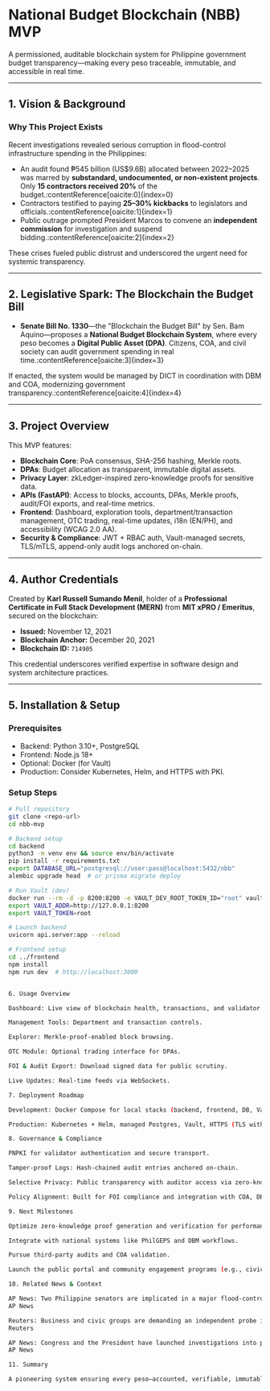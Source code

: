 # National Budget Blockchain (NBB) MVP

A permissioned, auditable blockchain system for Philippine government budget transparency—making every peso traceable, immutable, and accessible in real time.

---

## 1.  Vision & Background

### Why This Project Exists

Recent investigations revealed serious corruption in flood-control infrastructure spending in the Philippines:

- An audit found ₱545 billion (US$9.6B) allocated between 2022–2025 was marred by **substandard, undocumented, or non-existent projects**. Only **15 contractors received 20%** of the budget.:contentReference[oaicite:0]{index=0}  
- Contractors testified to paying **25–30% kickbacks** to legislators and officials.:contentReference[oaicite:1]{index=1}  
- Public outrage prompted President Marcos to convene an **independent commission** for investigation and suspend bidding.:contentReference[oaicite:2]{index=2}

These crises fueled public distrust and underscored the urgent need for systemic transparency.

---

## 2.  Legislative Spark: The Blockchain the Budget Bill

- **Senate Bill No. 1330**—the "Blockchain the Budget Bill" by Sen. Bam Aquino—proposes a **National Budget Blockchain System**, where every peso becomes a **Digital Public Asset (DPA)**. Citizens, COA, and civil society can audit government spending in real time.:contentReference[oaicite:3]{index=3}

If enacted, the system would be managed by DICT in coordination with DBM and COA, modernizing government transparency.:contentReference[oaicite:4]{index=4}

---

## 3.  Project Overview

This MVP features:

- **Blockchain Core**: PoA consensus, SHA-256 hashing, Merkle roots.
- **DPAs**: Budget allocation as transparent, immutable digital assets.
- **Privacy Layer**: zkLedger-inspired zero-knowledge proofs for sensitive data.
- **APIs (FastAPI)**: Access to blocks, accounts, DPAs, Merkle proofs, audit/FOI exports, and real-time metrics.
- **Frontend**: Dashboard, exploration tools, department/transaction management, OTC trading, real-time updates, i18n (EN/PH), and accessibility (WCAG 2.0 AA).
- **Security & Compliance**: JWT + RBAC auth, Vault-managed secrets, TLS/mTLS, append-only audit logs anchored on-chain.

---

## 4.  Author Credentials

Created by **Karl Russell Sumando Menil**, holder of a **Professional Certificate in Full Stack Development (MERN)** from **MIT xPRO / Emeritus**, secured on the blockchain:

- **Issued:** November 12, 2021  
- **Blockchain Anchor:** December 20, 2021  
- **Blockchain ID:** `714905`

This credential underscores verified expertise in software design and system architecture practices.

---

## 5.  Installation & Setup

### Prerequisites

- Backend: Python 3.10+, PostgreSQL
- Frontend: Node.js 18+
- Optional: Docker (for Vault)
- Production: Consider Kubernetes, Helm, and HTTPS with PKI.

### Setup Steps

```bash
# Pull repository
git clone <repo-url>
cd nbb-mvp

# Backend setup
cd backend
python3 -m venv env && source env/bin/activate
pip install -r requirements.txt
export DATABASE_URL="postgresql://user:pass@localhost:5432/nbb"
alembic upgrade head  # or prisma migrate deploy

# Run Vault (dev)
docker run --rm -d -p 8200:8200 -e VAULT_DEV_ROOT_TOKEN_ID="root" vault
export VAULT_ADDR=http://127.0.0.1:8200
export VAULT_TOKEN=root

# Launch backend
uvicorn api.server:app --reload

# Frontend setup
cd ../frontend
npm install
npm run dev  # http://localhost:3000


6. Usage Overview

Dashboard: Live view of blockchain health, transactions, and validator status.

Management Tools: Department and transaction controls.

Explorer: Merkle-proof-enabled block browsing.

OTC Module: Optional trading interface for DPAs.

FOI & Audit Export: Download signed data for public scrutiny.

Live Updates: Real-time feeds via WebSockets.

7. Deployment Roadmap

Development: Docker Compose for local stacks (backend, frontend, DB, Vault, monitoring).

Production: Kubernetes + Helm, managed Postgres, Vault, HTTPS (TLS with PNPKI certs).

8. Governance & Compliance

PNPKI for validator authentication and secure transport.

Tamper-proof Logs: Hash-chained audit entries anchored on-chain.

Selective Privacy: Public transparency with auditor access via zero-knowledge proofs.

Policy Alignment: Built for FOI compliance and integration with COA, DBM, PhilGEPS, and other oversight bodies.

9. Next Milestones

Optimize zero-knowledge proof generation and verification for performance.

Integrate with national systems like PhilGEPS and DBM workflows.

Pursue third-party audits and COA validation.

Launch the public portal and community engagement programs (e.g., civic tech hackathons).

10. Related News & Context

AP News: Two Philippine senators are implicated in a major flood-control corruption scandal, triggering public outrage and an independent commission. The government review follows ₱545B in flood control spending over the last three years. 
AP News

Reuters: Business and civic groups are demanding an independent probe into “excessive corruption” tied to flood-control projects—where ₱545B was spent and only 15 contractors received 20% of the funds. 
Reuters

AP News: Congress and the President have launched investigations into potential fraud in flood-control infrastructure projects, with both bodies holding televised hearings. 
AP News

11. Summary

A pioneering system ensuring every peso—accounted, verifiable, immutable. The NBB MVP is a civic-first blockchain initiative designed to restore public trust, enable citizen oversight, and embed fiscal integrity through technology.
